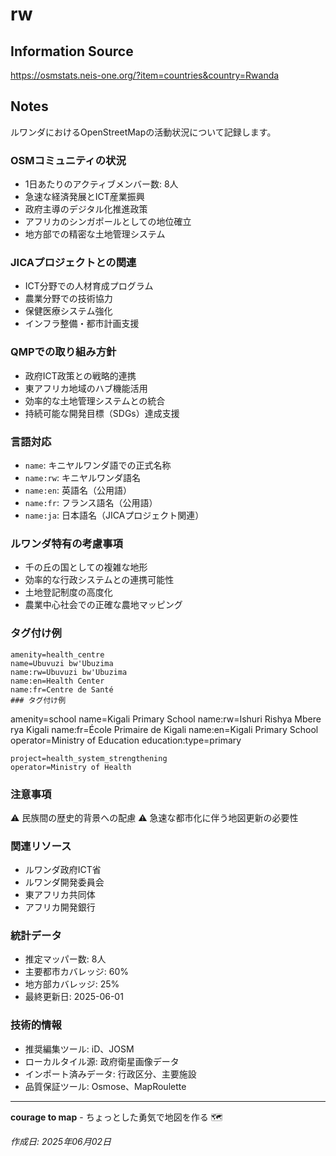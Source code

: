 # rw

## Information Source
https://osmstats.neis-one.org/?item=countries&country=Rwanda

## Notes
ルワンダにおけるOpenStreetMapの活動状況について記録します。

### OSMコミュニティの状況
- 1日あたりのアクティブメンバー数: 8人
- 急速な経済発展とICT産業振興
- 政府主導のデジタル化推進政策
- アフリカのシンガポールとしての地位確立
- 地方部での精密な土地管理システム

### JICAプロジェクトとの関連
- ICT分野での人材育成プログラム
- 農業分野での技術協力
- 保健医療システム強化
- インフラ整備・都市計画支援

### QMPでの取り組み方針
- 政府ICT政策との戦略的連携
- 東アフリカ地域のハブ機能活用
- 効率的な土地管理システムとの統合
- 持続可能な開発目標（SDGs）達成支援

### 言語対応
- `name`: キニヤルワンダ語での正式名称
- `name:rw`: キニヤルワンダ語名
- `name:en`: 英語名（公用語）
- `name:fr`: フランス語名（公用語）
- `name:ja`: 日本語名（JICAプロジェクト関連）

### ルワンダ特有の考慮事項
- 千の丘の国としての複雑な地形
- 効率的な行政システムとの連携可能性
- 土地登記制度の高度化
- 農業中心社会での正確な農地マッピング

### タグ付け例
```
amenity=health_centre
name=Ubuvuzi bw'Ubuzima
name:rw=Ubuvuzi bw'Ubuzima
name:en=Health Center
name:fr=Centre de Santé
### タグ付け例
```
amenity=school
name=Kigali Primary School
name:rw=Ishuri Rishya Mbere rya Kigali
name:fr=École Primaire de Kigali
name:en=Kigali Primary School
operator=Ministry of Education
education:type=primary
```
project=health_system_strengthening
operator=Ministry of Health
```

### 注意事項
⚠️ 民族間の歴史的背景への配慮
⚠️ 急速な都市化に伴う地図更新の必要性

### 関連リソース
- ルワンダ政府ICT省
- ルワンダ開発委員会
- 東アフリカ共同体
- アフリカ開発銀行

### 統計データ
- 推定マッパー数: 8人
- 主要都市カバレッジ: 60%
- 地方部カバレッジ: 25%
- 最終更新日: 2025-06-01

### 技術的情報
- 推奨編集ツール: iD、JOSM
- ローカルタイル源: 政府衛星画像データ
- インポート済みデータ: 行政区分、主要施設
- 品質保証ツール: Osmose、MapRoulette

---

**courage to map** - ちょっとした勇気で地図を作る 🗺️

*作成日: 2025年06月02日*
